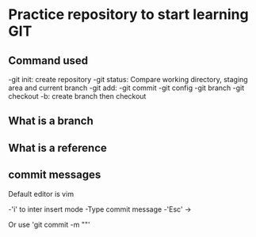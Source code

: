 # Practice repository to start learning GIT

## Command used
-git init: create repository
-git status: Compare working directory, staging area and current branch
-git add:
-git commit
-git config
-git branch
-git checkout -b: create branch then checkout

## What is a branch

## What is a reference

## commit messages

Default editor is vim

-'i' to inter insert mode
-Type commit message
-'Esc' ->

Or use 'git commit -m ""'

